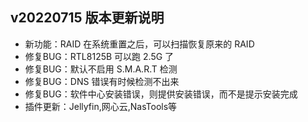 ## v20220715 版本更新说明

* 新功能：RAID 在系统重置之后，可以扫描恢复原来的 RAID
* 修复BUG：RTL8125B 可以跑 2.5G 了
* 修复BUG：默认不启用 S.M.A.R.T 检测
* 修复BUG：DNS 错误有时候检测不出来
* 修复BUG：软件中心安装错误，则提供安装错误，而不是提示安装完成
* 插件更新：Jellyfin,网心云,NasTools等